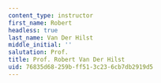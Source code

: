 ```yaml
---
content_type: instructor
first_name: Robert
headless: true
last_name: Van Der Hilst
middle_initial: ''
salutation: Prof.
title: Prof. Robert Van Der Hilst
uid: 76835d68-259b-ff51-3c23-6cb7db2919d5
---
```

